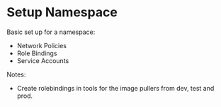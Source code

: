 # Setup Namespace

Basic set up for a namespace:

- Network Policies
- Role Bindings
- Service Accounts

Notes:
- Create rolebindings in tools for the image pullers from dev, test and prod.
